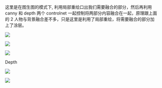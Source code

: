 这里是在图生图的模式下, 利用局部重绘口出我们需要融合的部分，然后再利用 canny 和 depth 两个 controlnet 一起控制将两部分内容融合在一起，原理跟上面的 2 人物与背景融合差不多，只是这里是利用了局部重绘，将需要融合的部分加上了涂层。

![](https://pic3.zhimg.com/v2-1e7c62f4e52ded44ab9cd0208b5d7bba_b.jpg)

![](https://pic1.zhimg.com/v2-baf66a083f3dfda876c27b397d7bc5c4_b.jpg)

![](https://pic2.zhimg.com/v2-01d7ca48d98e7fa1cb9488b7e7961c15_b.jpg)

Depth

![](https://pic3.zhimg.com/v2-403a45386db3df7af76c390046cacb6a_b.jpg)

![](https://pic1.zhimg.com/v2-90f99224be58e0a33ed18355b9fd30a8_b.jpg)
